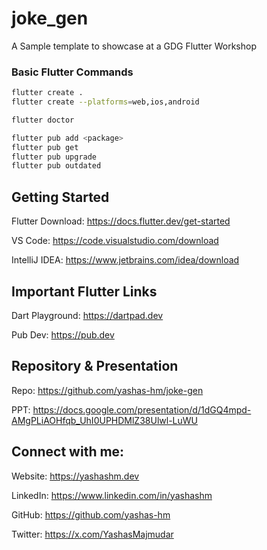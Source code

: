 # joke_gen

A Sample template to showcase at a GDG Flutter Workshop

### Basic Flutter Commands
```bash
flutter create .
flutter create --platforms=web,ios,android

flutter doctor

flutter pub add <package>
flutter pub get
flutter pub upgrade
flutter pub outdated
```

## Getting Started
Flutter Download: https://docs.flutter.dev/get-started

VS Code: https://code.visualstudio.com/download

IntelliJ IDEA: https://www.jetbrains.com/idea/download

## Important Flutter Links
Dart Playground: https://dartpad.dev

Pub Dev: https://pub.dev

## Repository & Presentation
Repo: https://github.com/yashas-hm/joke-gen

PPT: https://docs.google.com/presentation/d/1dGQ4mpd-AMgPLiAOHfqb_UhI0UPHDMlZ38Ulwl-LuWU

## Connect with me:
Website: https://yashashm.dev

LinkedIn: https://www.linkedin.com/in/yashashm

GitHub: https://github.com/yashas-hm

Twitter: https://x.com/YashasMajmudar
